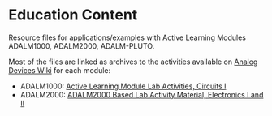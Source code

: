 # Education Content

Resource files for applications/examples with Active Learning Modules ADALM1000, ADALM2000, ADALM-PLUTO.

Most of the files are linked as archives to the activities available on [Analog Devices Wiki](https://wiki.analog.com/) for each module:

- ADALM1000: [Active Learning Module Lab Activities, Circuits I](https://wiki.analog.com/university/courses/alm1k/alm_circuits_lab_outline)
- ADALM2000: [ADALM2000 Based Lab Activity Material, Electronics I and II](https://wiki.analog.com/university/courses/electronics/labs)


